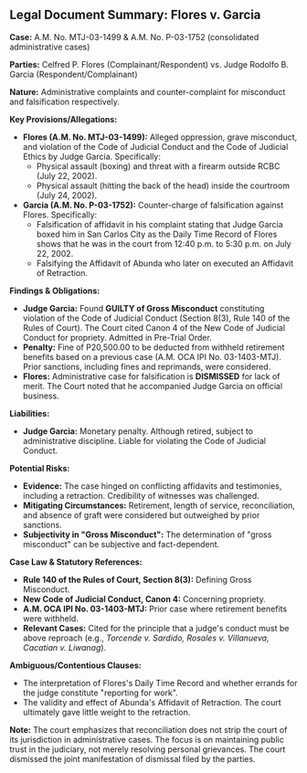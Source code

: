 ## Legal Document Summary: Flores v. Garcia

**Case:** A.M. No. MTJ-03-1499 & A.M. No. P-03-1752 (consolidated administrative cases)

**Parties:** Celfred P. Flores (Complainant/Respondent) vs. Judge Rodolfo B. Garcia (Respondent/Complainant)

**Nature:** Administrative complaints and counter-complaint for misconduct and falsification respectively.

**Key Provisions/Allegations:**

*   **Flores (A.M. No. MTJ-03-1499):** Alleged oppression, grave misconduct, and violation of the Code of Judicial Conduct and the Code of Judicial Ethics by Judge Garcia. Specifically:
    *   Physical assault (boxing) and threat with a firearm outside RCBC (July 22, 2002).
    *   Physical assault (hitting the back of the head) inside the courtroom (July 24, 2002).
*   **Garcia (A.M. No. P-03-1752):** Counter-charge of falsification against Flores. Specifically:
    *   Falsification of affidavit in his complaint stating that Judge Garcia boxed him in San Carlos City as the Daily Time Record of Flores shows that he was in the court from 12:40 p.m. to 5:30 p.m. on July 22, 2002.
    *   Falsifying the Affidavit of Abunda who later on executed an Affidavit of Retraction.

**Findings & Obligations:**

*   **Judge Garcia:** Found **GUILTY of Gross Misconduct** constituting violation of the Code of Judicial Conduct (Section 8(3), Rule 140 of the Rules of Court). The Court cited Canon 4 of the New Code of Judicial Conduct for propriety. Admitted in Pre-Trial Order.
*   **Penalty:** Fine of P20,500.00 to be deducted from withheld retirement benefits based on a previous case (A.M. OCA IPI No. 03-1403-MTJ). Prior sanctions, including fines and reprimands, were considered.
*   **Flores:** Administrative case for falsification is **DISMISSED** for lack of merit. The Court noted that he accompanied Judge Garcia on official business.

**Liabilities:**

*   **Judge Garcia:** Monetary penalty. Although retired, subject to administrative discipline. Liable for violating the Code of Judicial Conduct.

**Potential Risks:**

*   **Evidence:** The case hinged on conflicting affidavits and testimonies, including a retraction. Credibility of witnesses was challenged.
*   **Mitigating Circumstances:** Retirement, length of service, reconciliation, and absence of graft were considered but outweighed by prior sanctions.
*   **Subjectivity in "Gross Misconduct":**  The determination of "gross misconduct" can be subjective and fact-dependent.

**Case Law & Statutory References:**

*   **Rule 140 of the Rules of Court, Section 8(3):** Defining Gross Misconduct.
*   **New Code of Judicial Conduct, Canon 4:** Concerning propriety.
*   **A.M. OCA IPI No. 03-1403-MTJ:** Prior case where retirement benefits were withheld.
*   **Relevant Cases:** Cited for the principle that a judge's conduct must be above reproach (e.g., *Torcende v. Sardido, Rosales v. Villanueva, Cacatian v. Liwanag*).

**Ambiguous/Contentious Clauses:**

*   The interpretation of Flores's Daily Time Record and whether errands for the judge constitute "reporting for work".
*   The validity and effect of Abunda's Affidavit of Retraction. The court ultimately gave little weight to the retraction.

**Note:** The court emphasizes that reconciliation does not strip the court of its jurisdiction in administrative cases. The focus is on maintaining public trust in the judiciary, not merely resolving personal grievances. The court dismissed the joint manifestation of dismissal filed by the parties.
